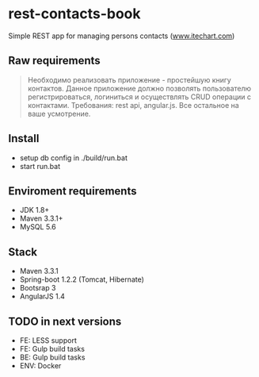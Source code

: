 # rest-contacts-book

Simple REST app for managing persons contacts (www.itechart.com)

## Raw requirements 

> Необходимо реализовать приложение - простейшую книгу контактов.
Данное приложение должно позволять пользователю регистрироваться, логиниться и осуществлять CRUD операции с контактами.
Требования: rest api, angular.js. Все остальное на ваше усмотрение.

## Install
* setup db config in ./build/run.bat
* start run.bat


## Enviroment requirements

* JDK 1.8+
* Maven 3.3.1+
* MySQL 5.6

## Stack

* Maven 3.3.1
* Spring-boot 1.2.2 (Tomcat, Hibernate)
* Bootsrap 3
* AngularJS 1.4

## TODO in next versions

* FE: LESS support
* FE: Gulp build tasks
* BE: Gulp build tasks
* ENV: Docker


   
